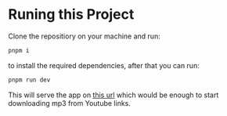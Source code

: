 # Runing this Project       
Clone the repositiory on your machine and run:

```bash
pnpm i
```

to install the required dependencies, after that you can run:

```bash
pnpm run dev
```

This will serve the app on [this url](http://localhost:5173)  which would be enough to start downloading mp3 from Youtube links.

